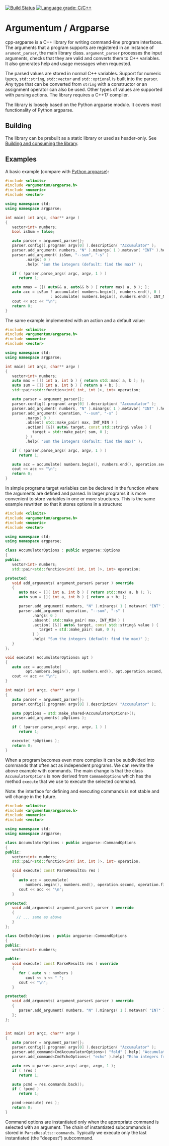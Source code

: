 [![Build Status](https://travis-ci.com/mmahnic/cpp-argparse.svg?branch=master)](https://travis-ci.com/mmahnic/cpp-argparse)
[![Language grade: C/C++](https://img.shields.io/lgtm/grade/cpp/g/mmahnic/cpp-argparse.svg?logo=lgtm&logoWidth=18)](https://lgtm.com/projects/g/mmahnic/cpp-argparse/context:cpp)

# Argumentum / Argparse

cpp-argparse is a C++ library for writing command-line program interfaces. The arguments that a
program supports are registered in an instance of `arument_parser`, the main library class.
`argument_parser` processes the input arguments, checks that they are valid and converts them to C++
variables. It also generates help and usage messages when requested.

The parsed values are stored in normal C++ variables. Support for numeric types, `std::string`,
`std::vector` and `std::optional` is built into the parser. Any type that can be converted from
`string` with a constructor or an assignment operator can also be used. Other types of values are
supported with parsing actions. The library requires a C++17 compiler.

The library is loosely based on the Python argparse module. It covers most functionality of Python argparse. 

## Building

The library can be prebuilt as a static library or used as header-only.
See [Building and consuming the library](doc/building.md).

## Examples

A basic example (compare with [Python argparse](https://docs.python.org/3/library/argparse.html#example)):

```c++
#include <climits>
#include <argumentum/argparse.h>
#include <numeric>
#include <vector>

using namespace std;
using namespace argparse;

int main( int argc, char** argv )
{
   vector<int> numbers;
   bool isSum = false;

   auto parser = argument_parser{};
   parser.config().program( argv[0] ).description( "Accumulator" );
   parser.add_argument( numbers, "N" ).minargs( 1 ).metavar( "INT" ).help( "Integers" );
   parser.add_argument( isSum, "--sum", "-s" )
         .nargs( 0 )
         .help( "Sum the integers (default: find the max)" );

   if ( !parser.parse_args( argc, argv, 1 ) )
      return 1;

   auto mmax = []( auto&& a, auto&& b ) { return max( a, b ); };
   auto acc = isSum ? accumulate( numbers.begin(), numbers.end(), 0 )
                    : accumulate( numbers.begin(), numbers.end(), INT_MIN, mmax );
   cout << acc << "\n";
   return 0;
}
```

The same example implemented with an action and a default value:

```c++
#include <climits>
#include <argumentum/argparse.h>
#include <numeric>
#include <vector>

using namespace std;
using namespace argparse;

int main( int argc, char** argv )
{
   vector<int> numbers;
   auto max = []( int a, int b ) { return std::max( a, b ); };
   auto sum = []( int a, int b ) { return a + b; };
   std::pair<std::function<int( int, int )>, int> operation;

   auto parser = argument_parser{};
   parser.config().program( argv[0] ).description( "Accumulator" );
   parser.add_argument( numbers, "N" ).minargs( 1 ).metavar( "INT" ).help( "Integers" );
   parser.add_argument( operation, "--sum", "-s" )
         .nargs( 0 )
         .absent( std::make_pair( max, INT_MIN ) )
         .action( [&]( auto& target, const std::string& value ) {
            target = std::make_pair( sum, 0 );
         } )
         .help( "Sum the integers (default: find the max)" );

   if ( !parser.parse_args( argc, argv, 1 ) )
      return 1;

   auto acc = accumulate( numbers.begin(), numbers.end(), operation.second, operation.first );
   cout << acc << "\n";
   return 0;
}
```

In simple programs target variables can be declared in the function where the arguments are defined
and parsed. In larger programs it is more convenient to store variables in one or more structures.
This is the same example rewritten so that it stores options in a structure:

```c++
#include <climits>
#include <argumentum/argparse.h>
#include <numeric>
#include <vector>

using namespace std;
using namespace argparse;

class AccumulatorOptions : public argparse::Options
{
public:
   vector<int> numbers;
   std::pair<std::function<int( int, int )>, int> operation;

protected:
   void add_arguments( argument_parser& parser ) override
   {
      auto max = []( int a, int b ) { return std::max( a, b ); };
      auto sum = []( int a, int b ) { return a + b; };

      parser.add_argument( numbers, "N" ).minargs( 1 ).metavar( "INT" ).help( "Integers" );
      parser.add_argument( operation, "--sum", "-s" )
            .nargs( 0 )
            .absent( std::make_pair( max, INT_MIN ) )
            .action( [&]( auto& target, const std::string& value ) {
               target = std::make_pair( sum, 0 );
            } )
            .help( "Sum the integers (default: find the max)" );
   }
};

void execute( AccumulatorOptions& opt )
{
   auto acc = accumulate(
         opt.numbers.begin(), opt.numbers.end(), opt.operation.second, opt.operation.first );
   cout << acc << "\n";
}

int main( int argc, char** argv )
{
   auto parser = argument_parser{};
   parser.config().program( argv[0] ).description( "Accumulator" );

   auto pOptions = std::make_shared<AccumulatorOptions>();
   parser.add_arguments( pOptions );

   if ( !parser.parse_args( argc, argv, 1 ) )
      return 1;

   execute( *pOptions );
   return 0;
}
```

When a program becomes even more complex it can be subdivided into commands that often act as
independent programs.  We can rewrite the above example with commands.  The main change is that the
class `AccumulatorOptions` is now derived from `CommandOptions` which has the method `execute` that
we use to execute the selected command.  

Note: the interface for defining and executing commands is not stable and will change in the
future.  

```C++
#include <climits>
#include <argumentum/argparse.h>
#include <numeric>
#include <vector>

using namespace std;
using namespace argparse;

class AccumulatorOptions : public argparse::CommandOptions
{
public:
   vector<int> numbers;
   std::pair<std::function<int( int, int )>, int> operation;

   void execute( const ParseResults& res )
   {
      auto acc = accumulate( 
         numbers.begin(), numbers.end(), operation.second, operation.first );
      cout << acc << "\n";
   }

protected:
   void add_arguments( argument_parser& parser ) override
   {
     // ... same as above
   }
};

class CmdEchoOptions : public argparse::CommandOptions
{
public:
   vector<int> numbers;

public:
   void execute( const ParseResult& res ) override
   {
      for ( auto n : numbers )
         cout << n << " ";
      cout << "\n";
   }

protected:
   void add_arguments( argument_parser& parser ) override
   {
      parser.add_argument( numbers, "N" ).minargs( 1 ).metavar( "INT" ).help( "Integers" );
   };
};


int main( int argc, char** argv )
{
   auto parser = argument_parser{};
   parser.config().program( argv[0] ).description( "Accumulator" );
   parser.add_command<CmdAccumulatorOptions>( "fold" ).help( "Accumulate integer values." );
   parser.add_command<CmdEchoOptions>( "echo" ).help( "Echo integers from the command line." );

   auto res = parser.parse_args( argc, argv, 1 );
   if ( !res )
      return 1;

   auto pcmd = res.commands.back();
   if ( !pcmd )
      return 1;

   pcmd->execute( res );
   return 0;
}
```

Command options are instantiated only when the appropriate command is selected with an argument.
The chain of instantiated subcommands is stored in `ParseResults::commands`.  Typically we execute
only the last instantiated (the "deepest") subcommand.

